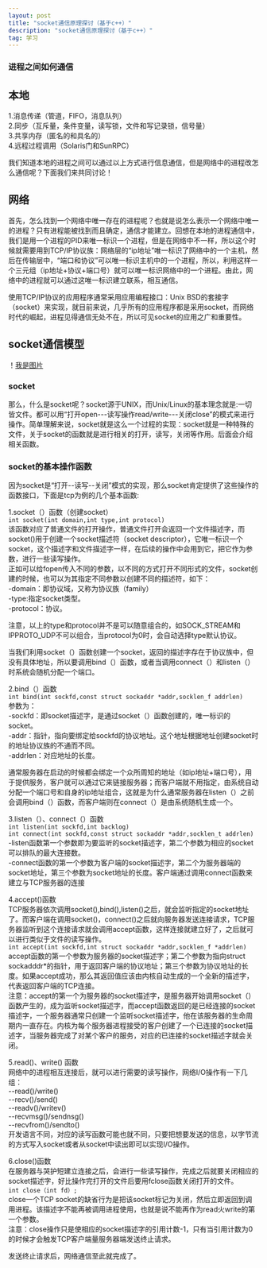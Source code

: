 ```yaml
---
layout: post
title: "socket通信原理探讨（基于c++）"
description: "socket通信原理探讨（基于c++）"
tag: 学习
---
```



### 进程之间如何通信
## 本地  
1.消息传递（管道，FIFO，消息队列）  
2.同步（互斥量，条件变量，读写锁，文件和写记录锁，信号量）  
3.共享内存（匿名的和具名的）  
4.远程过程调用（Solaris门和SunRPC）  

我们知道本地的进程之间可以通过以上方式进行信息通信，但是网络中的进程改怎么通信呢？下面我们来共同讨论！

## 网络
首先，怎么找到一个网络中唯一存在的进程呢？也就是说怎么表示一个网络中唯一的进程？只有进程能被找到而且确定，通信才能建立。回想在本地的进程通信中，我们是用一个进程的PID来唯一标识一个进程，但是在网络中不一样，所以这个时候就需要用到TCP/IP协议族：网络层的“ip地址”唯一标识了网络中的一个主机，然后在传输层中，“端口和协议”可以唯一标识主机中的一个进程，所以，利用这样一个三元组（ip地址+协议+端口号）就可以唯一标识网络中的一个进程。由此，网络中的进程就可以通过这唯一标识建立联系，相互通信。


使用TCP/IP协议的应用程序通常采用应用编程接口：Unix BSD的套接字（socket）来实现，就目前来说，几乎所有的应用程序都是采用socket，而网络时代的崛起，进程见得通信无处不在，所以可见socket的应用之广和重要性。

## socket通信模型
！[我是图片](http://wx1.sinaimg.cn/small/e9563fcfly1fw9arsef11j20ms0cx42r.jpg)


### socket
那么，什么是socket呢？socket源于UNIX，而Unix/Linux的基本理念就是:一切皆文件。都可以用“打开open---读写操作read/write---关闭close”的模式来进行操作。简单理解来说，socket就是这么一个过程的实现：socket就是一种特殊的文件，关于socket的函数就是进行相关的打开，读写，关闭等作用。后面会介绍相关函数。


### socket的基本操作函数
因为socket是“打开--读写--关闭”模式的实现，那么socket肯定提供了这些操作的函数接口，下面是tcp为例的几个基本函数:

1.socket（）函数（创建socket）  
`int socket(int domain,int type,int protocol)`  
该函数对应了普通文件的打开操作，普通文件打开会返回一个文件描述字，而socket()用于创建一个socket描述符（socket descriptor），它唯一标识一个socket，这个描述字和文件描述字一样，在后续的操作中会用到它，把它作为参数，进行一些读写操作。  
正如可以给fopen传入不同的参数，以不同的方式打开不同形式的文件，socket创建的时候，也可以为其指定不同参数以创建不同的描述符，如下：  
-domain：即协议域，又称为协议族（family）  
-type:指定socket类型。  
-protocol：协议。  

注意，以上的type和protocol并不是可以随意组合的，如SOCK_STREAM和IPPROTO_UDP不可以组合，当protocol为0时，会自动选择type默认协议。

当我们利用socket（）函数创建一个socket，返回的描述字存在于协议族中，但没有具体地址，所以要调用bind（）函数，或者当调用connect（）和listen（）时系统会随机分配一个端口。

2.bind（）函数  
`int bind(int sockfd,const struct sockaddr *addr,socklen_f addrlen)`  
参数为：  
-sockfd：即socket描述字，是通过socket（）函数创建的，唯一标识的socket。  
-addr：指针，指向要绑定给sockfd的协议地址。这个地址根据地址创建socket时的地址协议族的不通而不同。  
-addrlen：对应地址的长度。

通常服务器在启动的时候都会绑定一个众所周知的地址（如ip地址+端口号），用于提供服务，客户就可以通过它来链接服务器；而客户端就不用指定，由系统自动分配一个端口号和自身的ip地址组合，这就是为什么通常服务器在listen（）之前会调用bind（）函数，而客户端则在connect（）是由系统随机生成一个。

3.listen（）、connect（）函数  
`int listen(int sockfd,int backlog)`  
`int connect(int sockfd,const struct sockaddr *addr,socklen_t addrlen)`  
-listen函数第一个参数即为要监听的socket描述字，第二个参数为相应的socket可以排队的最大连接数。  
-connect函数的第一个参数为客户端的socket描述字，第二个为服务器端的socket地址，第三个参数为socket地址的长度。客户端通过调用connect函数来建立与TCP服务器的连接  


4.accept()函数  
TCP服务器依次调用socket(),bind(),listen()之后，就会监听指定的socket地址了。而客户端在调用socket()，connect()之后就向服务器发送连接请求，TCP服务器监听到这个连接请求就会调用accept函数，这样连接就建立好了，之后就可以进行类似于文件的读写操作。  
`int accept(int sockfd,int struct sockaddr *addr,socklen_f *addrlen)`  
accept函数的第一个参数为服务器的socket描述字；第二个参数为指向struct sockadddr*的指针，用于返回客户端的协议地址；第三个参数为协议地址的长度。如果accept成功，那么其返回值应该由内核自动生成的一个全新的描述字，代表返回客户端的TCP连接。  
注意：accept的第一个为服务器的socket描述字，是服务器开始调用socket（）函数产生的，成为监听socket描述字，而accept函数返回的是已经连接的socket描述字，一个服务器通常只创建一个监听socket描述字，他在该服务器的生命周期内一直存在。内核为每个服务器进程接受的客户创建了一个已连接的socket描述字，当服务器完成了对某个客户的服务，对应的已连接的socket描述字就会关闭。

5.read()、write() 函数  
网络中的进程相互连接后，就可以进行需要的读写操作，网络I/O操作有一下几组：  
--read()/write()  
--recv()/send()  
--readv()/writev()   
--recvmsg()/sendnsg()  
--recvfrom()/sendto()  
开发语言不同，对应的读写函数可能也就不同，只要把想要发送的信息，以字节流的方式写入socket或者从socket中读出即可以实现I/O操作。

6.close()函数  
在服务器与哭护短建立连接之后，会进行一些读写操作，完成之后就要关闭相应的socket描述字，好比操作完打开的文件后要用fclose函数关闭打开的文件。  
`int close（int fd）;`  
close一个TCP socket的缺省行为是把该socket标记为关闭，然后立即返回到调用进程。该描述字不能再被调用进程使用，也就是说不能再作为read火write的第一个参数。  
注意：close操作只是使相应的socket描述字的引用计数-1，只有当引用计数为0的时候才会触发TCP客户端量服务器端发送终止请求。


发送终止请求后，网络通信至此就完成了。
